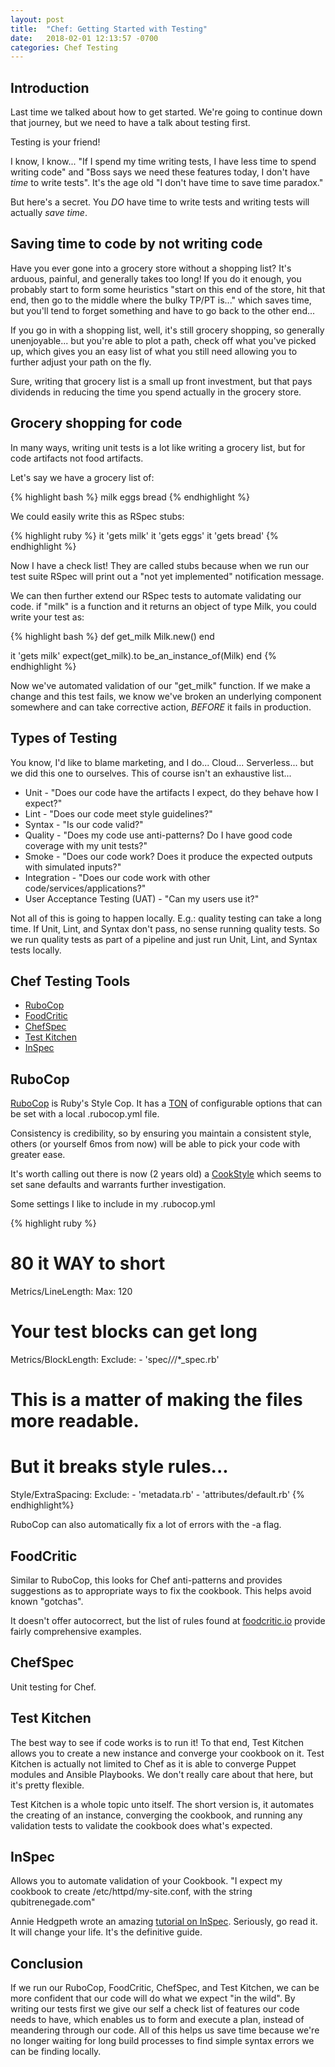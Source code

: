 ```yaml
---
layout: post
title:  "Chef: Getting Started with Testing"
date:   2018-02-01 12:13:57 -0700
categories: Chef Testing
---
```


## Introduction

Last time we talked about how to get started.  We're going to continue down that journey, but we need to have a talk about testing first.

Testing is your friend!

I know, I know...  "If I spend my time writing tests, I have less time to spend writing code" and "Boss says we need these features today, I don't have _time_ to write tests".  It's the age old "I don't have time to save time paradox."

But here's a secret.  You _DO_ have time to write tests and writing tests will actually _save time_.

## Saving time to code by not writing code

Have you ever gone into a grocery store without a shopping list?  It's arduous, painful, and generally takes too long!  If you do it enough, you probably start to form some heuristics "start on this end of the store, hit that end, then go to the middle where the bulky TP/PT is..." which saves time, but you'll tend to forget something and have to go back to the other end...

If you go in with a shopping list, well, it's still grocery shopping, so generally unenjoyable... but you're able to plot a path, check off what you've picked up, which gives you an easy list of what you still need allowing you to further adjust your path on the fly.

Sure, writing that grocery list is a small up front investment, but that pays dividends in reducing the time you spend actually in the grocery store.

## Grocery shopping for code

In many ways, writing unit tests is a lot like writing a grocery list, but for code artifacts not food artifacts.

Let's say we have a grocery list of:

{% highlight bash %}
milk
eggs
bread
{% endhighlight %}

We could easily write this as RSpec stubs:

{% highlight ruby %}
it 'gets milk'
it 'gets eggs'
it 'gets bread'
{% endhighlight %}

Now I have a check list!  They are called stubs because when we run our test suite RSpec will print out a "not yet implemented" notification message.

We can then further extend our RSpec tests to automate validating our code.  if "milk" is a function and it returns an object of type Milk, you could write your test as:

{% highlight bash %}
def get_milk
  Milk.new()
end

it 'gets milk'
  expect(get_milk).to be_an_instance_of(Milk)
end
{% endhighlight %}

Now we've automated validation of our "get_milk" function.  If we make a change and this test fails, we know we've broken an underlying component somewhere and can take corrective action, _BEFORE_ it fails in production.

## Types of Testing

You know, I'd like to blame marketing, and I do... Cloud... Serverless... but we did this one to ourselves.  This of course isn't an exhaustive list...

* Unit - "Does our code have the artifacts I expect, do they behave how I expect?"
* Lint - "Does our code meet style guidelines?"
* Syntax - "Is our code valid?"
* Quality - "Does my code use anti-patterns? Do I have good code coverage with my unit tests?"
* Smoke - "Does our code work? Does it produce the expected outputs with simulated inputs?"
* Integration - "Does our code work with other code/services/applications?"
* User Acceptance Testing (UAT) - "Can my users use it?"

Not all of this is going to happen locally.  E.g.: quality testing can take a long time.  If Unit, Lint, and Syntax don't pass, no sense running quality tests. So we run quality tests as part of a pipeline and just run Unit, Lint, and Syntax tests locally.

## Chef Testing Tools

* [RuboCop](https://github.com/bbatsov/rubocop)
* [FoodCritic](https://github.com/Foodcritic/foodcritic)
* [ChefSpec](https://github.com/chefspec/chefspec)
* [Test Kitchen](https://github.com/test-kitchen/test-kitchen)
* [InSpec](https://www.inspec.io/)

## RuboCop

[RuboCop](https://github.com/bbatsov/rubocop) is Ruby's Style Cop.  It has a [TON](https://github.com/bbatsov/rubocop/blob/master/config/default.yml) of configurable options that can be set with a local .rubocop.yml file.  

Consistency is credibility, so by ensuring you maintain a consistent style, others (or yourself 6mos from now) will be able to pick your code with greater ease.

It's worth calling out there is now (2 years old) a [CookStyle](https://github.com/chef/cookstyle) which seems to set sane defaults and warrants further investigation.

Some settings I like to include in my .rubocop.yml

{% highlight ruby %}
# 80 it WAY to short
Metrics/LineLength:
  Max: 120

# Your test blocks can get long
Metrics/BlockLength:
  Exclude:
    - 'spec/*/*/*_spec.rb'

# This is a matter of making the files more readable.
# But it breaks style rules...
Style/ExtraSpacing:
  Exclude:
    - 'metadata.rb'
    - 'attributes/default.rb'
{% endhighlight%}

RuboCop can also automatically fix a lot of errors with the -a flag.

## FoodCritic

Similar to RuboCop, this looks for Chef anti-patterns and provides suggestions as to appropriate ways to fix the cookbook.  This helps avoid known "gotchas".

It doesn't offer autocorrect, but the list of rules found at [foodcritic.io](https://foodcritic.io) provide fairly comprehensive examples.

## ChefSpec

Unit testing for Chef.

## Test Kitchen

The best way to see if code works is to run it!  To that end, Test Kitchen allows you to create a new instance and converge your cookbook on it.  Test Kitchen is actually not limited to Chef as it is able to converge Puppet modules and Ansible Playbooks.  We don't really care about that here, but it's pretty flexible.  

Test Kitchen is a whole topic unto itself.  The short version is, it automates the creating of an instance, converging the cookbook, and running any validation tests to validate the cookbook does what's expected.

## InSpec

Allows you to automate validation of your Cookbook.  "I expect my cookbook to create /etc/httpd/my-site.conf, with the string qubitrenegade.com"

Annie Hedgpeth wrote an amazing [tutorial on InSpec](http://www.anniehedgie.com/inspec/).  Seriously, go read it.  It will change your life.  It's the definitive guide.

## Conclusion

If we run our RuboCop, FoodCritic, ChefSpec, and Test Kitchen, we can be more confident that our code will do what we expect "in the wild".  By writing our tests first we give our self a check list of features our code needs to have, which enables us to form and execute a plan, instead of meandering through our code.  All of this helps us save time because we're no longer waiting for long build processes to find simple syntax errors we can be finding locally.
